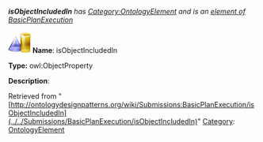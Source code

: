___isObjectIncludedIn__ has [Category:OntologyElement](../../Category/OntologyElement "Category:OntologyElement") and is an [element of](../../Property/ElementOf "Property:ElementOf") [BasicPlanExecution](../../Submissions/BasicPlanExecution "Submissions:BasicPlanExecution")_


  




[![ObjectProperty](../../images/thumb/c/c3/ObjectProperty.gif/45px-ObjectProperty.gif)](../../Image/ObjectProperty.gif "ObjectProperty")
__Name__: isObjectIncludedIn 


__Type:__ owl:ObjectProperty 


__Description__: 





Retrieved from "[http://ontologydesignpatterns.org/wiki/Submissions:BasicPlanExecution/isObjectIncludedIn](../../Submissions/BasicPlanExecution/isObjectIncludedIn)"
 [Category](http://ontologydesignpatterns.org/wiki/Special:Categories "Special:Categories"): [OntologyElement](../../Category/OntologyElement "Category:OntologyElement")